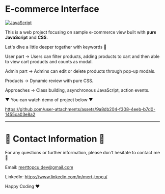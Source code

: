 # E-commerce Interface 

[![JavaScript](https://img.shields.io/badge/javascript-%23323330.svg?style=for-the-badge&logo=javascript&logoColor=%23F7DF1E)](https://www.javatpoint.com/what-is-vanilla-javascript)

This is a web project focusing on sample e-commerce view built with **pure** **JavaScript** and **CSS**.

Let's dive a little deeper together with keywords 🚀

User part -> Users can filter products, adding products to cart and then able to view cart products and counts as modal.

Admin part -> Admins can edit or delete products through pop-up modals.

Products -> Dynamic review with pure CSS.

Approaches -> Class building, asynchronous JavaScript, action events.

▼ You can watch demo of project below ▼

https://github.com/user-attachments/assets/9a8db204-f308-4eeb-b7d0-1455ca03e8a2
________________________________________________________________________________________________________________________

# :incoming_envelope: Contact Information :incoming_envelope:

For any questions or further information, please don't hesitate to contact me :pray:

Email: merttopcu.dev@gmail.com

LinkedIn: https://www.linkedin.com/in/mert-topcu/

Happy Coding ❤️
   


